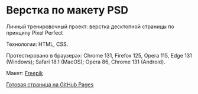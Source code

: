 # Верстка по макету PSD
Личный тренировочный проект: верстка десктопной страницы по принципу Pixel Perfect

Технологии: HTML, CSS.

Протестировано в браузерах: Chrome 131, Firefox 125, Opera 115, Edge 131 (Windows); Safari 18.1 (MacOS); Opera 86, Chrome 131 (Android).

Макет: [Freepik](https://www.freepik.com/free-psd/product-catalog-web-design-template_21532435.htm)

[Готовая страница на GitHub Pages](https://yuliakorsak.github.io/portfolio-psd-homedec/)

